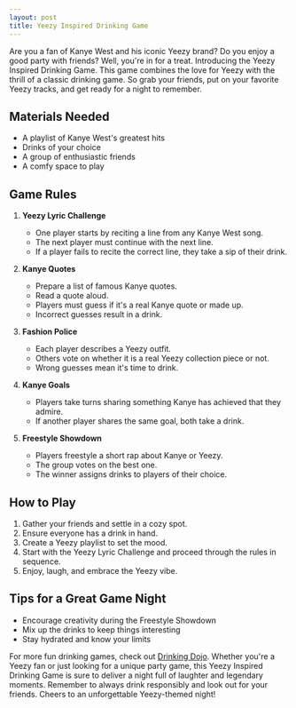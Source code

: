 ```yaml
---
layout: post
title: Yeezy Inspired Drinking Game
---
```



Are you a fan of Kanye West and his iconic Yeezy brand? Do you enjoy a good party with friends? Well, you're in for a treat. Introducing the Yeezy Inspired Drinking Game. This game combines the love for Yeezy with the thrill of a classic drinking game. So grab your friends, put on your favorite Yeezy tracks, and get ready for a night to remember.

## Materials Needed

- A playlist of Kanye West's greatest hits
- Drinks of your choice
- A group of enthusiastic friends
- A comfy space to play

## Game Rules

1. **Yeezy Lyric Challenge**  
   - One player starts by reciting a line from any Kanye West song.  
   - The next player must continue with the next line.  
   - If a player fails to recite the correct line, they take a sip of their drink.  

2. **Kanye Quotes**  
   - Prepare a list of famous Kanye quotes.  
   - Read a quote aloud.  
   - Players must guess if it's a real Kanye quote or made up.  
   - Incorrect guesses result in a drink.  

3. **Fashion Police**  
   - Each player describes a Yeezy outfit.  
   - Others vote on whether it is a real Yeezy collection piece or not.  
   - Wrong guesses mean it's time to drink.  

4. **Kanye Goals**  
   - Players take turns sharing something Kanye has achieved that they admire.  
   - If another player shares the same goal, both take a drink.  

5. **Freestyle Showdown**  
   - Players freestyle a short rap about Kanye or Yeezy.  
   - The group votes on the best one.  
   - The winner assigns drinks to players of their choice.  

## How to Play

1. Gather your friends and settle in a cozy spot.  
2. Ensure everyone has a drink in hand.  
3. Create a Yeezy playlist to set the mood.  
4. Start with the Yeezy Lyric Challenge and proceed through the rules in sequence.  
5. Enjoy, laugh, and embrace the Yeezy vibe.  

## Tips for a Great Game Night

- Encourage creativity during the Freestyle Showdown  
- Mix up the drinks to keep things interesting  
- Stay hydrated and know your limits  

For more fun drinking games, check out [Drinking Dojo](https://drinkingdojo.com/). Whether you're a Yeezy fan or just looking for a unique party game, this Yeezy Inspired Drinking Game is sure to deliver a night full of laughter and legendary moments. Remember to always drink responsibly and look out for your friends. Cheers to an unforgettable Yeezy-themed night!